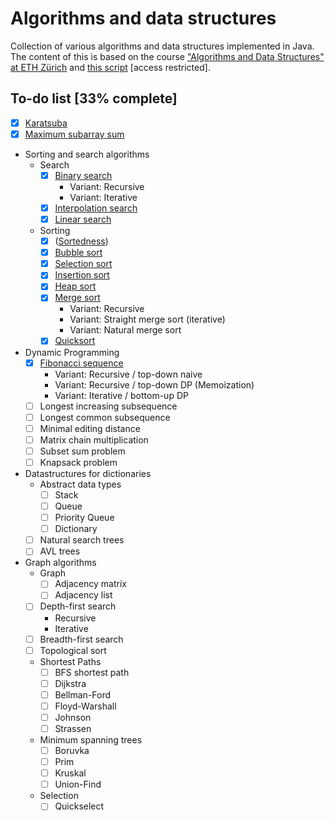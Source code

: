 # Algorithms and data structures
Collection of various algorithms and data structures implemented in Java. The content of this is based on the course
["Algorithms and Data Structures" at ETH Zürich](http://www.vorlesungsverzeichnis.ethz.ch/Vorlesungsverzeichnis/lerneinheit.view?lerneinheitId=139780&semkez=2020W&ansicht=KATALOGDATEN&lang=en)
and [this script](https://www.cadmo.ethz.ch/education/lectures/HS16/DA/skript/skript.pdf) [access restricted].

## To-do list [33% complete]
* [x] [Karatsuba](src/Karatsuba.java)
* [x] [Maximum subarray sum](src/MaximumSubarraySum.java)
* Sorting and search algorithms
    * Search
        * [x] [Binary search](src/search_sort/BinarySearch.java)
            * Variant: Recursive
            * Variant: Iterative
        * [x] [Interpolation search](src/search_sort/InterpolationSearch.java)
        * [x] [Linear search](src/search_sort/LinearSearch.java)
    * Sorting
        * [x] ([Sortedness](src/search_sort/Sortedness.java))
        * [x] [Bubble sort](src/search_sort/BubbleSort.java)
        * [x] [Selection sort](src/search_sort/SelectionSort.java)
        * [x] [Insertion sort](src/search_sort/InsertionSort.java)
        * [x] [Heap sort](src/search_sort/HeapSort.java)
        * [x] [Merge sort](src/search_sort/MergeSort.java)
            * Variant: Recursive
            * Variant: Straight merge sort (iterative)
            * Variant: Natural merge sort
        * [x] [Quicksort](src/search_sort/QuickSort.java)
* Dynamic Programming
    * [x] [Fibonacci sequence](src/dynamic_programming/Fibonacci.java)
        * Variant: Recursive / top-down naive
        * Variant: Recursive / top-down DP (Memoization)
        * Variant: Iterative / bottom-up DP
    * [ ] Longest increasing subsequence
    * [ ] Longest common subsequence
    * [ ] Minimal editing distance
    * [ ] Matrix chain multiplication
    * [ ] Subset sum problem
    * [ ] Knapsack problem
* Datastructures for dictionaries
    * Abstract data types
        * [ ] Stack
        * [ ] Queue
        * [ ] Priority Queue
        * [ ] Dictionary
    * [ ] Natural search trees
    * [ ] AVL trees
* Graph algorithms
    * Graph
        * [ ] Adjacency matrix
        * [ ] Adjacency list
    * [ ] Depth-first search
        * Recursive
        * Iterative
    * [ ] Breadth-first search
    * [ ] Topological sort
    * Shortest Paths
        * [ ] BFS shortest path
        * [ ] Dijkstra
        * [ ] Bellman-Ford
        * [ ] Floyd-Warshall
        * [ ] Johnson
        * [ ] Strassen
    * Minimum spanning trees
        * [ ] Boruvka
        * [ ] Prim
        * [ ] Kruskal
        * [ ] Union-Find
    * Selection
        * [ ] Quickselect
